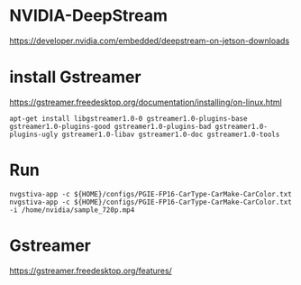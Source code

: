# NVIDIA-DeepStream

https://developer.nvidia.com/embedded/deepstream-on-jetson-downloads

# install Gstreamer
https://gstreamer.freedesktop.org/documentation/installing/on-linux.html
```
apt-get install libgstreamer1.0-0 gstreamer1.0-plugins-base gstreamer1.0-plugins-good gstreamer1.0-plugins-bad gstreamer1.0-plugins-ugly gstreamer1.0-libav gstreamer1.0-doc gstreamer1.0-tools
```
# Run
```
nvgstiva-app -c ${HOME}/configs/PGIE-FP16-CarType-CarMake-CarColor.txt
nvgstiva-app -c ${HOME}/configs/PGIE-FP16-CarType-CarMake-CarColor.txt     -i /home/nvidia/sample_720p.mp4
```
# Gstreamer
https://gstreamer.freedesktop.org/features/
```

```
